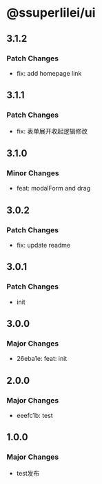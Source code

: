 # @ssuperlilei/ui

## 3.1.2

### Patch Changes

- fix: add homepage link

## 3.1.1

### Patch Changes

- fix: 表单展开收起逻辑修改

## 3.1.0

### Minor Changes

- feat: modalForm and drag

## 3.0.2

### Patch Changes

- fix: update readme

## 3.0.1

### Patch Changes

- init

## 3.0.0

### Major Changes

- 26eba1e: feat: init

## 2.0.0

### Major Changes

- eeefc1b: test

## 1.0.0

### Major Changes

- test发布
